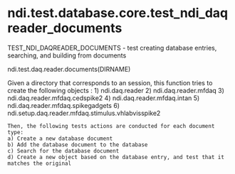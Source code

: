 # ndi.test.database.core.test_ndi_daqreader_documents

  TEST_NDI_DAQREADER_DOCUMENTS - test creating database entries, searching, and building from documents
 
  ndi.test.daq.reader.documents(DIRNAME)
 
  Given a directory that corresponds to an session, this function tries to create
  the following objects :
    1) ndi.daq.reader
    2) ndi.daq.reader.mfdaq
    3) ndi.daq.reader.mfdaq.cedspike2
    4) ndi.daq.reader.mfdaq.intan
    5) ndi.daq.reader.mfdaq.spikegadgets
    6) ndi.setup.daq.reader.mfdaq.stimulus.vhlabvisspike2
 
    Then, the following tests actions are conducted for each document type:
    a) Create a new database document
    b) Add the database document to the database
    c) Search for the database document
    d) Create a new object based on the database entry, and test that it matches the original
